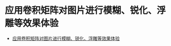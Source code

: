 # 应用卷积矩阵对图片进行模糊、锐化、浮雕等效果体验

* [应用卷积矩阵对图片进行模糊、锐化、浮雕等效果体验](https://fairyly.github.io/shawphy/share/2011/atrix.html)
